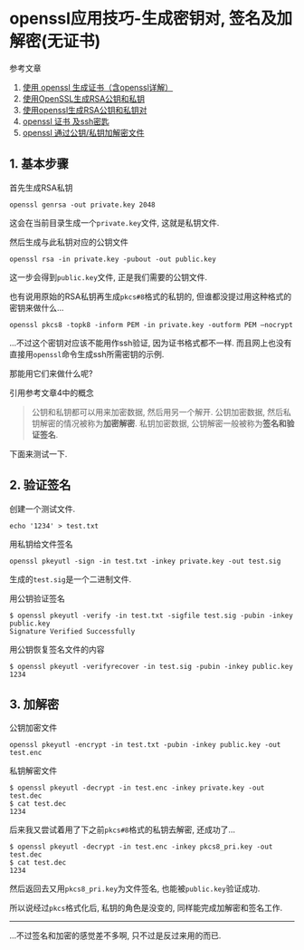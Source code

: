# openssl应用技巧-生成密钥对, 签名及加解密(无证书)

参考文章

1. [使用 openssl 生成证书（含openssl详解）](https://blog.csdn.net/gengxiaoming7/article/details/78505107)
2. [使用OpenSSL生成RSA公钥和私钥](https://blog.csdn.net/mq2856992713/article/details/52579202)
3. [使用openssl生成RSA公钥和私钥对](https://blog.csdn.net/sean_cd/article/details/53523090)
4. [openssl 证书 及ssh密匙](https://www.jianshu.com/p/e68be0ac90ff)
5. [openssl 通过公钥/私钥加解密文件](https://blog.csdn.net/makenothing/article/details/54645578)

## 1. 基本步骤

首先生成RSA私钥

```
openssl genrsa -out private.key 2048
```

这会在当前目录生成一个`private.key`文件, 这就是私钥文件.

然后生成与此私钥对应的公钥文件

```
openssl rsa -in private.key -pubout -out public.key
```

这一步会得到`public.key`文件, 正是我们需要的公钥文件.

也有说用原始的RSA私钥再生成`pkcs#8`格式的私钥的, 但谁都没提过用这种格式的密钥来做什么...

```
openssl pkcs8 -topk8 -inform PEM -in private.key -outform PEM –nocrypt
```

...不过这个密钥对应该不能用作ssh验证, 因为证书格式都不一样. 而且网上也没有直接用`openssl`命令生成ssh所需密钥的示例.

那能用它们来做什么呢?

引用参考文章4中的概念

> 公钥和私钥都可以用来加密数据, 然后用另一个解开. 公钥加密数据, 然后私钥解密的情况被称为**加密解密**. 私钥加密数据, 公钥解密一般被称为**签名和验证签名**. 

下面来测试一下.

## 2. 验证签名

创建一个测试文件.

```
echo '1234' > test.txt
```

用私钥给文件签名

```
openssl pkeyutl -sign -in test.txt -inkey private.key -out test.sig
```

生成的`test.sig`是一个二进制文件.

用公钥验证签名

```console
$ openssl pkeyutl -verify -in test.txt -sigfile test.sig -pubin -inkey public.key 
Signature Verified Successfully
```

用公钥恢复签名文件的内容

```console
$ openssl pkeyutl -verifyrecover -in test.sig -pubin -inkey public.key 
1234
```

## 3. 加解密

公钥加密文件

```
openssl pkeyutl -encrypt -in test.txt -pubin -inkey public.key -out test.enc
```

私钥解密文件

```console
$ openssl pkeyutl -decrypt -in test.enc -inkey private.key -out test.dec
$ cat test.dec 
1234
```

后来我又尝试着用了下之前`pkcs#8`格式的私钥去解密, 还成功了...

```console
$ openssl pkeyutl -decrypt -in test.enc -inkey pkcs8_pri.key -out test.dec
$ cat test.dec 
1234
```

然后返回去又用`pkcs8_pri.key`为文件签名, 也能被`public.key`验证成功.

所以说经过`pkcs`格式化后, 私钥的角色是没变的, 同样能完成加解密和签名工作.

------

...不过签名和加密的感觉差不多啊, 只不过是反过来用的而已.

